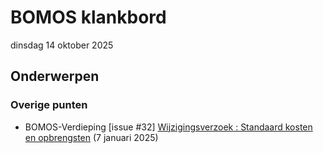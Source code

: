 <!-----------------------------







   :warning: Dit bestand wordt automatisch gegenereerd.
   :warning: Handmatige toevoegingen worden overschreven.







----------------------------->
# BOMOS klankbord

dinsdag 14 oktober 2025
## Onderwerpen

### Overige punten
* BOMOS-Verdieping [issue #32] [Wijzigingsverzoek : Standaard kosten en opbrengsten](https://github.com/Logius-standaarden/BOMOS-Verdieping/issues/32) (7 januari 2025)
